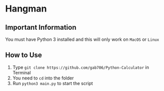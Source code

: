 # Hangman

## Important Information
You must have Python 3 installed and this will only work on `MacOS` or `Linux`

## How to Use
1. Type `git clone https://github.com/gab706/Python-Calculator` in Terminal
2. You need to `cd` into the folder
3. Run `python3 main.py` to start the script